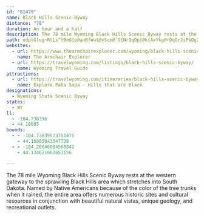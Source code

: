 ```yaml
---
id: "81479"
name: Black Hills Scenic Byway
distance: "78"
duration: An hour and a half
description: The 78 mile Wyoming Black Hills Scenic Byway rests at the western gateway to the sprawling Black Hills area which stretches into South Dakota.
path: odplG|ug~RtLs^tBeG|p@anBfWut@vScm@`G{NrIqOp|@k{AxYkg@rDqGrJiPbQgZzm@meA^k@~EmIfEsHrHuN|BqEpC}FfC{FhCcGzCkHbFaM`FiLbF{LjAqC~AeEfBkFbEaMsB{AeA]eDEoI?k@@}DB}DCkBIaBYcC{@iBcAgBwAqBwBgC_DeBuB_FcGeD_EoDgEsEwFm@q@wAuAgA_AiCiBeBaAy@a@uAe@_DaAcCi@qBg@aD_AqB}@}M_IiJwFwG{DoYeQqGyD_DiByG}DeA}@_A}@_CcDsGoLcCqEi@_A{KeS}@yA{K{RcBaCkCeCcBcA{CmAiDc@}EBgD?mGg@}Cg@_Bg@qGsBg]eLyCgAsE_DeCgC}DaFqLyN{J}LiBkDy@iBqAqCqBkGwAcG}AuK]}DWcGKyJ@mUCyKGkmA]w{DIev@@kEt@_^VgLB{CCaHWeI[cGGmB_AeQcE_d@wAuNSoB_@{EAkC@kFB_BHkJV}S?qCWoGiBoPcBkNcA_JaCwSy@uD_B{E}@gBw@oAyBiCwCyBqCqAeDo@wP}AqBSmHy@sDW{BFaALiGfAcAFqCAtEEhGgA|DUjc@bEdDn@hHjExBhCtBvDxCpKrKr_AV`Le@hb@?vJnI`~@~@dQz@vT?|LmAfk@AjEf@|rFHrpBJxJt@`M|AtKvAbGpBjGtFfLj^xc@dCfCrE~C`b@lNpJzCjLnAdKChDb@~FpCnFfGxMtU|Yfi@dG~GxLfHbv@rd@|M~HrG|BtFpAnHhCnFjD~CtCd`@je@pBvBpEzCbCz@lEb@|[BxDxBdIqV|@oBhPuZnd@mz@bEoIll@ktAfGaL~D_FxDuDpHaFh]qPvoAsm@pL{G~EiD`MgKjFkFlHqIhoA{bBfEeGzIiOrLkVrmAugCb|@{hBjGwObi@aiBfYoaAfFuOpq@{hBrDaKpCaJvUkx@lZaeArCcKvd@u~A`EqKrG{LvF{HlJmKxm@gq@dMoMvKoLxHaJrSoYxAmCzvAmsB|a@mm@xRiZfEyElBmAha@cR`i@eXxIyFrEsEhHcL~g@iaArm@yjAnXij@rE_JrfAgsB~^{r@zIsQvo@uxAtUqh@dBkD|\_o@`HsO|EeQpAkHtAgKlAgRL{FAmK[_JmBm]]gMGsZ^qEvAyCzJsM|BaEzBgHbAsHRqEi@aQaCmj@{A_NkAaFeGaTUgDRwD~F{]D}B]q\Gu\AeEqGUwDZmFzA{FnD}O|M_CpCyCjF{EjNmBfDgInK_ElDqGdDoI|AyEHcGm@kI_CoH}CiK}GkT{QgDgCiIqEiG{Bwa@aKcGw@oJGkJdAsb@rFmWnBqUd@wKCkLNaG]sCmAoDyCuQuXiHcHwDiB_E}@cESsS`AwDCeJcAmGT_Cx@cVnLqJdCkH^mDOeKsAsHn@{NhFqDjBsN~N{DbCgE~AmEx@qU`AwAGqJ_CyGLqHrCkPrLeIdHqFxIkG`FiHjBkJlAoJfEuDv@mFUqQyEkR{BgGqBoEwDgByCuDoLuBuEeBqBoGwBwHVcDOaDuAoDgDiOwR}GuFca@iU}GwFmNqOyCeEsLyRoC_DqDgCcEaBgn@aPyI_DmCcB{WkTub@m\aFiDkLoFwOsEqQmE_GgB}n@{O_m@_Pwd@qL}j@kOuQsGq\eMiScHud@eQkFgBiArGcExJgd@j~@mCfL[hF_@lfAWhK{BjLkCbGqEfFed@x[_MhJ_MfLsEjCeH~BcFXgQDkEn@kEvAqDdC}DfEwCfF}B`HiJ|d@sBdIyD~JmCzEiFjHcO|QmCnC}GjDcF|@wSfA}Cp@g\~NgDnA
websites:
  - url: https://www.thearmchairexplorer.com/wyoming/black-hills-scenic-byway.php
    name: The Armchair Explorer
  - url: https://travelwyoming.com/listings/black-hills-scenic-byway/
    name: Wyoming Travel Guide
attractions:
  - url: https://travelwyoming.com/itineraries/black-hills-scenic-byway/
    name: Explore Paha Sapa – Hills that are Black
designations:
  - Wyoming State Scenic Byway
states:
  - WY
ll:
  - -104.738396
  - 44.16085
bounds:
  - - -104.73839573751475
    - 44.16085043347738
  - - -104.20646004560842
    - 44.134621862657156

---
```


The 78 mile Wyoming Black Hills Scenic Byway rests at the western gateway to the sprawling Black Hills area which stretches into South Dakota. Named by Native Americans because of the color of the tree trunks when it rained, the entire area offers numerous historic sites and cultural resources in conjunction with beautiful natural vistas, unique geology, and recreational outlets.

